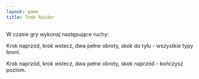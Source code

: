 ```yaml
---
layout: game
title: Tomb Raider
---
```


W czasie gry wykonaj następujące ruchy:

Krok naprzód, krok wstecz, dwa pełne obroty, skok do tyłu - 
wszystkie
typy broni.

Krok naprzód, krok wstecz, dwa pełne obroty, skok naprzód - 
kończysz
poziom.
